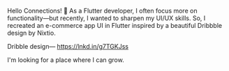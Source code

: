 Hello Connections! 👋
As a Flutter developer, I often focus more on functionality—but recently, I wanted to sharpen my UI/UX skills. So, I recreated an e-commerce app UI in Flutter inspired by a beautiful Dribbble design by Nixtio.

Dribble design—
https://lnkd.in/g7TGKJss

I'm looking for a place where I can grow.

